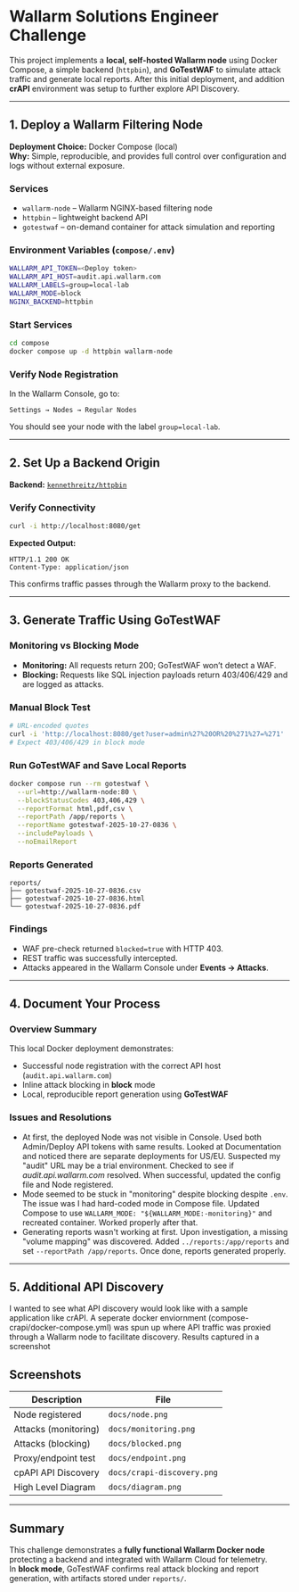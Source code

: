 # Wallarm Solutions Engineer Challenge

This project implements a **local, self-hosted Wallarm node** using Docker Compose, a simple backend (`httpbin`), and **GoTestWAF** to simulate attack traffic and generate local reports. After this initial deployment, and addition **crAPI** environment was setup to further explore API Discovery.

---

## 1. Deploy a Wallarm Filtering Node

**Deployment Choice:** Docker Compose (local)  
**Why:** Simple, reproducible, and provides full control over configuration and logs without external exposure.

### Services

- `wallarm-node` – Wallarm NGINX-based filtering node  
- `httpbin` – lightweight backend API  
- `gotestwaf` – on-demand container for attack simulation and reporting

### Environment Variables (`compose/.env`)

```bash
WALLARM_API_TOKEN=<Deploy token>
WALLARM_API_HOST=audit.api.wallarm.com
WALLARM_LABELS=group=local-lab
WALLARM_MODE=block
NGINX_BACKEND=httpbin
```

### Start Services
```bash
cd compose
docker compose up -d httpbin wallarm-node
```

### Verify Node Registration
In the Wallarm Console, go to:

```
Settings → Nodes → Regular Nodes
```

You should see your node with the label `group=local-lab`.

---

## 2. Set Up a Backend Origin

**Backend:** [`kennethreitz/httpbin`](https://hub.docker.com/r/kennethreitz/httpbin)

### Verify Connectivity
```bash
curl -i http://localhost:8080/get
```

**Expected Output:**
```
HTTP/1.1 200 OK
Content-Type: application/json
```

This confirms traffic passes through the Wallarm proxy to the backend.

---

## 3. Generate Traffic Using GoTestWAF

### Monitoring vs Blocking Mode
- **Monitoring:** All requests return 200; GoTestWAF won’t detect a WAF.  
- **Blocking:** Requests like SQL injection payloads return 403/406/429 and are logged as attacks.

### Manual Block Test
```bash
# URL-encoded quotes
curl -i 'http://localhost:8080/get?user=admin%27%20OR%20%271%27=%271'
# Expect 403/406/429 in block mode
```

### Run GoTestWAF and Save Local Reports
```bash
docker compose run --rm gotestwaf \
  --url=http://wallarm-node:80 \
  --blockStatusCodes 403,406,429 \
  --reportFormat html,pdf,csv \
  --reportPath /app/reports \
  --reportName gotestwaf-2025-10-27-0836 \
  --includePayloads \
  --noEmailReport
```

### Reports Generated
```
reports/
├── gotestwaf-2025-10-27-0836.csv
├── gotestwaf-2025-10-27-0836.html
└── gotestwaf-2025-10-27-0836.pdf
```

### Findings
- WAF pre-check returned `blocked=true` with HTTP 403.  
- REST traffic was successfully intercepted.  
- Attacks appeared in the Wallarm Console under **Events → Attacks**.

---

## 4. Document Your Process

### Overview Summary
This local Docker deployment demonstrates:

- Successful node registration with the correct API host (`audit.api.wallarm.com`)
- Inline attack blocking in **block** mode
- Local, reproducible report generation using **GoTestWAF**

### Issues and Resolutions

- At first, the deployed Node was not visible in Console. Used both Admin/Deploy API tokens with same results. Looked at Documentation and noticed there are separate deployments for US/EU. Suspected my "audit" URL may be a trial environment. Checked to see if *audit.api.wallarm.com* resolved. When successful, updated the config file and Node registered.
- Mode seemed to be stuck in "monitoring" despite blocking despite `.env`. The issue was I had hard-coded mode in Compose file. Updated Compose to use `WALLARM_MODE: "${WALLARM_MODE:-monitoring}"` and recreated container. Worked properly after that.
- Generating reports wasn't working at first. Upon investigation, a missing "volume mapping" was discovered. Added `../reports:/app/reports` and set `--reportPath /app/reports`. Once done, reports generated properly.

---

## 5. Additional API Discovery
I wanted to see what API discovery would look like with a sample application like crAPI. A seperate docker enviornment (compose-crapi/docker-compose.yml) was spun up where API traffic was proxied through a Wallarm node to facilitate discovery. Results captured in a screenshot

## Screenshots

| Description | File |
|--------------|------|
| Node registered | `docs/node.png` |
| Attacks (monitoring) | `docs/monitoring.png` |
| Attacks (blocking) | `docs/blocked.png` |
| Proxy/endpoint test | `docs/endpoint.png` |
| cpAPI API Discovery | `docs/crapi-discovery.png` |
| High Level Diagram | `docs/diagram.png` |
---

## Summary

This challenge demonstrates a **fully functional Wallarm Docker node** protecting a backend and integrated with Wallarm Cloud for telemetry.  
In **block mode**, GoTestWAF confirms real attack blocking and report generation, with artifacts stored under `reports/`.
